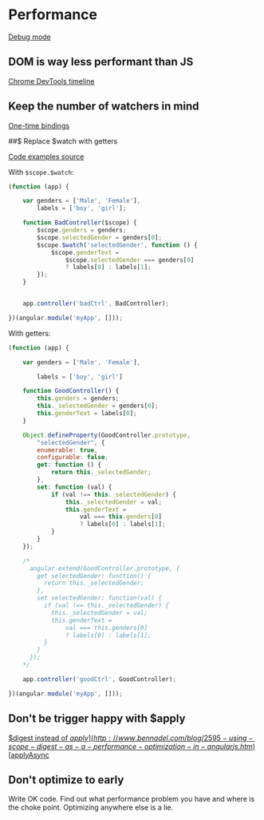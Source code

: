 # Performance
[Debug mode](http://blog.thoughtram.io/angularjs/2014/12/22/exploring-angular-1.3-disabling-debug-info.html)


## DOM is way less performant than JS

[Chrome DevTools timeline](https://developer.chrome.com/devtools/docs/timeline)

## Keep the number of watchers in mind

[One-time bindings](http://blog.thoughtram.io/angularjs/2014/10/14/exploring-angular-1.3-one-time-bindings.html)

##$ Replace $watch with getters

[Code examples source](http://csharperimage.jeremylikness.com/2014/11/the-top-5-mistakes-angularjs-developers_28.html)

With `$scope.$watch`:
```javascript
(function (app) {

    var genders = ['Male', 'Female'],
        labels = ['boy', 'girl'];

    function BadController($scope) {
        $scope.genders = genders;
        $scope.selectedGender = genders[0];
        $scope.$watch('selectedGender', function () {
            $scope.genderText =
                $scope.selectedGender === genders[0]
                ? labels[0] : labels[1];
        });
    }


    app.controller('badCtrl', BadController);

})(angular.module('myApp', []));
```

With getters:
```javascript
(function (app) {

    var genders = ['Male', 'Female'],

        labels = ['boy', 'girl']

    function GoodController() {
        this.genders = genders;
        this._selectedGender = genders[0];
        this.genderText = labels[0];
    }

    Object.defineProperty(GoodController.prototype,
        "selectedGender", {
        enumerable: true,
        configurable: false,
        get: function () {
            return this._selectedGender;
        },
        set: function (val) {
            if (val !== this._selectedGender) {
                this._selectedGender = val;
                this.genderText =
                    val === this.genders[0]
                    ? labels[0] : labels[1];
            }
        }
    });

    /*
      angular.extend(GoodController.prototype, {
        get selectedGender: function() {
          return this._selectedGender;
        },
        set selectedGender: function(val) {
          if (val !== this._selectedGender) {
            this._selectedGender = val;
            this.genderText =
                val === this.genders[0]
                ? labels[0] : labels[1];
          }
        }
      });
    */

    app.controller('goodCtrl', GoodController);

})(angular.module('myApp', []));
```

## Don't be trigger happy with $apply
[$digest instead of $apply](http://www.bennadel.com/blog/2595-using-scope-digest-as-a-performance-optimization-in-angularjs.htm)
[$applyAsync](http://blog.thoughtram.io/angularjs/2015/01/14/exploring-angular-1.3-speed-up-with-applyAsync.html)

## Don't optimize to early

Write OK code. Find out what performance problem you have and where is the choke point. Optimizing anywhere else is a lie.
